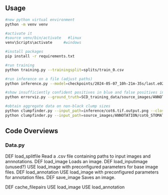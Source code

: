 

## Usage

```bash
#new python virtual environment
python -m venv venv

#activate it
#source venv/bin/activate   #linux
venv\Scripts\activate     #windows

#install packages
pip install -r requirements.txt

#run training 
python training.py --trainingsplit=splits/train_0.csv

#run inference on a file (adjust paths)
python inference.py --model=checkpoints/2024-05-07_10h-21m-35s/last.e029.pth --input=SCD_training_data/source_images/BASE/cot6.tif

#show insufficiently confident positives in blue and false positives in orange
python errorviz.py --ground_truth=SCD_training_data/source_images/ANNOTATION/cot6_STOMATA_MASKS.tiff  --model_predict=inference/cot6.tif.output.png --show=1

#obtain aggregate data on non-black clump sizes
python clumpfinder.py --input_path=inference/cot6.tif.output.png --closing_threshold=80 --opening_threshold=120 --scatter_plot=1 --area_histogram=1
python clumpfinder.py --input_path=source_images/ANNOTATION/cot6_STOMATA_MASKS.tif --closing_threshold=80 --opening_threshold=120 --scatter_plot=1 --area_histogram=1
```

## Code Overviews

### Data.py
DEF load_splitfile
    Read a .csv file containing paths to input images and annnotations.
DEF load_image
    Loads an image.
DEF load_inputimage (unused?)
    USE load_image with preconfigured parameters for base image files.
DEF load_annotation
    USE load_image with preconfigured parameters for annotation files.
DEF save_image
    Saves an image.

DEF cache_filepairs
    USE load_image
    USE load_annotation
